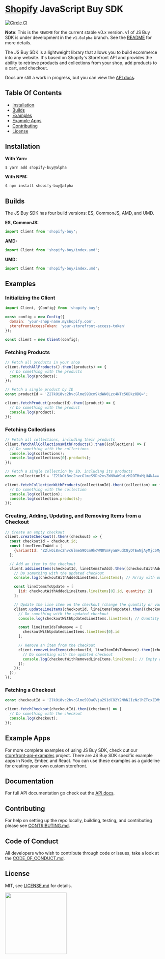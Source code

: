 # [Shopify](https://www.shopify.com) JavaScript Buy SDK
[![Circle CI](https://circleci.com/gh/Shopify/js-buy-sdk.png?circle-token=3be0ebe6fbb4841442b86678696947bd4b5456d7)](https://circleci.com/gh/Shopify/js-buy-sdk)

**Note**: This is the `README` for the current stable v0.x version. v1 of JS Buy SDK is under development in the `v1.0alpha` branch.
See the [README](https://github.com/Shopify/js-buy-sdk/blob/v1.0alpha/README.md) for more details.

The JS Buy SDK is a lightweight library that allows you to build ecommerce into
any website. It's based on Shopify's Storefront API and provides the ability to
retrieve products and collections from your shop, add products to a cart, and
checkout.

Docs are still a work in progress, but you can view the [API docs](https://github.com/Shopify/js-buy-sdk/blob/v1.0alpha/docs/API_REFERENCE.md).

## Table Of Contents

- [Installation](#installation)
- [Builds](#builds)
- [Examples](#examples)
- [Example Apps](#example-apps)
- [Contributing](#contributing)
- [License](#license)

## Installation
**With Yarn:**
```bash
$ yarn add shopify-buy@alpha
```
**With NPM:**
```bash
$ npm install shopify-buy@alpha
```

## Builds
The JS Buy SDK has four build versions: ES, CommonJS, AMD, and UMD.

**ES, CommonJS:**
```javascript
import Client from 'shopify-buy';
```
**AMD:**
```javascript
import Client from 'shopify-buy/index.amd';
```
**UMD:**
```javascript
import Client from 'shopify-buy/index.umd';
```

## Examples

### Initializing the Client
```javascript
import Client, {Config} from 'shopify-buy';

const config = new Config({
  domain: 'your-shop-name.myshopify.com',
  storefrontAccessToken: 'your-storefront-access-token'
});

const client = new Client(config);
```

### Fetching Products
```javascript
// Fetch all products in your shop
client.fetchAllProducts().then((products) => {
  // Do something with the products
  console.log(products);
});

// Fetch a single product by ID
const productId = 'Z2lkOi8vc2hvcGlmeS9Qcm9kdWN0Lzc4NTc5ODkzODQ=';

client.fetchProduct(productId).then((product) => {
  // Do something with the product
  console.log(product);
});
```

### Fetching Collections
```javascript
// Fetch all collections, including their products
client.fetchAllCollectionsWithProducts().then((collections) => {
  // Do something with the collections
  console.log(collections);
  console.log(collections[0].products);
});

// Fetch a single collection by ID, including its products
const collectionId = 'Z2lkOi8vc2hvcGlmeS9Db2xsZWN0aW9uLzM2OTMxMjU4NA==';

client.fetchCollectionWithProducts(collectionId).then((collection) => {
  // Do something with the collection
  console.log(collection);
  console.log(collection.products);
});
```

### Creating, Adding, Updating, and Removing Items from a Checkout
```javascript
// Create an empty checkout
client.createCheckout().then((checkout) => {
  const checkoutId = checkout.id;
  const lineItemsToAdd = [
    {variantId: 'Z2lkOi8vc2hvcGlmeS9Qcm9kdWN0VmFyaWFudC8yOTEwNjAyMjc5Mg==', quantity: 5}
  ];

  // Add an item to the checkout
  client.addLineItems(checkoutId, lineItemsToAdd).then((checkoutWithAddedLineItems) => {
    // Do something with the updated checkout
    console.log(checkoutWithAddedLineItems.lineItems); // Array with one line item

    const lineItemsToUpdate = [
      {id: checkoutWithAddedLineItems.lineItems[0].id, quantity: 2}
    ];

    // Update the line item on the checkout (change the quantity or variant)
    client.updateLineItems(checkoutId, lineItemsToUpdate).then((checkoutWithUpdatedLineItems) => {
      // Do something with the updated checkout
      console.log(checkoutWithUpdatedLineItems.lineItems); // Quantity of line item is now 2 instead of 5

      const lineItemIdsToRemove = [
        checkoutWithUpdatedLineItems.lineItems[0].id
      ];

      // Remove an item from the checkout
      client.removeLineItems(checkoutId, lineItemIdsToRemove).then((checkoutWithRemovedLineItems) => {
        // Do something with the updated checkout
        console.log(checkoutWithRemovedLineItems.lineItems); // Empty array
      });
    });
  });
});
```

### Fetching a Checkout
```javascript
const checkoutId = '2lkOi8vc2hvcGlmeS9DaGVja291dC82Y2NhN2IzNzlhZTcxZDMyM2U4NWNkYzI4ZWEyOTdlOD9rZXk9MDVjMzY3Zjk3YWM0YWJjNGRhMTkwMDgwYTUzOGJmYmI='

client.fetchCheckout(checkoutId).then((checkout) => {
  // Do something with the checkout
  console.log(checkout);
});
```

## Example Apps

For more complete examples of using JS Buy SDK, check out our [storefront-api-examples](https://github.com/Shopify/storefront-api-examples) project.
There are JS Buy SDK specific example apps in Node, Ember, and React. You can use these examples as a guideline for creating your own custom storefront.

## Documentation

For full API documentation go check out the [API docs](https://github.com/Shopify/js-buy-sdk/blob/v1.0alpha/docs/API_REFERENCE.md).

## Contributing
For help on setting up the repo locally, building, testing, and contributing
please see [CONTRIBUTING.md](https://github.com/Shopify/js-buy-sdk/blob/v1.0alpha/CONTRIBUTING.md).

## Code of Conduct
All developers who wish to contribute through code or issues, take a look at the
[CODE_OF_CONDUCT.md](https://github.com/Shopify/js-buy-sdk/blob/v1.0alpha/CODE_OF_CONDUCT.md).

## License

MIT, see [LICENSE.md](https://github.com/Shopify/js-buy-sdk/blob/v1.0alpha/LICENSE.txt) for details.

<img src="https://cdn.shopify.com/shopify-marketing_assets/builds/19.0.0/shopify-full-color-black.svg" width="200" />
